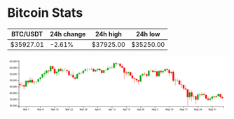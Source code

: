 # Bitcoin Stats

BTC/USDT|24h change|24h high|24h low|
|---|---|---|---|
|$35927.01|-2.61%|$37925.00|$35250.00|

<img src="./chart.svg">
